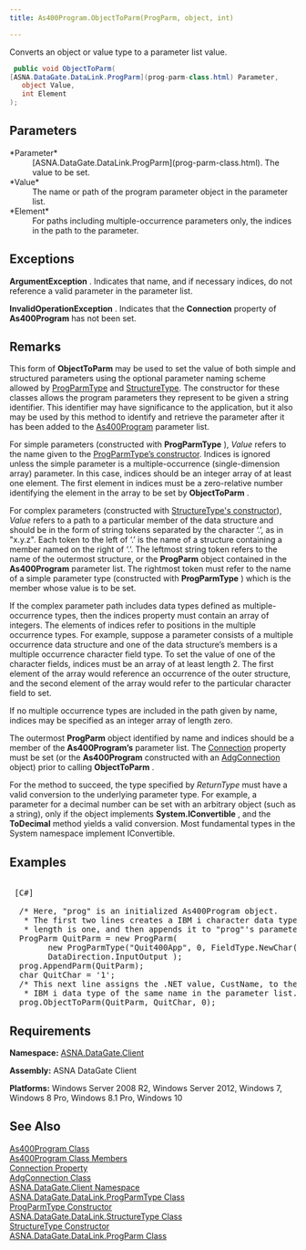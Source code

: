 ```yaml
---
title: As400Program.ObjectToParm(ProgParm, object, int)

---
```


Converts an object or value type to a parameter list value. 

```cs
 public void ObjectToParm(
[ASNA.DataGate.DataLink.ProgParm](prog-parm-class.html) Parameter,
   object Value,
   int Element
);
```


## Parameters

<dl>
        <dt>
          <span> *Parameter* 
          </span>
        </dt>
        <dd>
          <span />
[ASNA.DataGate.DataLink.ProgParm](prog-parm-class.html).  
						The value to be set. </dd>
        <dt>
 *Value* 
        </dt>
        <dd>The name or path of the program parameter object in the parameter list. </dd>
        <dt>
          <span>
 *Element* 
          </span>
        </dt>
        <dd>
          <span />For paths including multiple-occurrence parameters only, the indices in the path to the parameter.
									</dd>
</dl>

## Exceptions

**ArgumentException** . Indicates that name, and if necessary indices, do not reference a valid parameter in the parameter list. 

**InvalidOperationException** . Indicates that the **Connection** property of **As400Program** has not been set.
## Remarks

This form of **ObjectToParm** may be used to set the value of both simple and structured parameters using the optional parameter naming scheme allowed by [ProgParmType](prog-parm-type-class.html) and [StructureType](structure-type-class.html). The constructor for these classes allows the program parameters they represent to be given a string identifier. This identifier may have significance to the application, but it also may be used by this method to identify and retrieve the parameter after it has been added to the [As400Program](as400program-class.html) parameter list.

For simple parameters (constructed with **ProgParmType** ), *Value* refers to the name given to the [ ProgParmType’s constructor](prog-parm-type-class-prog-parm-type-constructor.html). Indices is ignored unless the simple parameter is a multiple-occurrence (single-dimension array) parameter. In this case, indices should be an integer array of at least one element. The first element in indices must be a zero-relative number identifying the element in the array to be set by **ObjectToParm** .

For complex parameters (constructed with [ StructureType's constructor](structure-type-class.html)), *Value* refers to a path to a particular member of the data structure and should be in the form of string tokens separated by the character ‘.’, as in "x.y.z". Each token to the left of ‘.’ is the name of a structure containing a member named on the right of ‘.’. The leftmost string token refers to the name of the outermost structure, or the **ProgParm** object contained in the **As400Program** parameter list. The rightmost token must refer to the name of a simple parameter type (constructed with **ProgParmType** ) which is the member whose value is to be set.

If the complex parameter path includes data types defined as multiple-occurrence types, then the indices property must contain an array of integers. The elements of indices refer to positions in the multiple occurrence types. For example, suppose a parameter consists of a multiple occurrence data structure and one of the data structure’s members is a multiple occurrence character field type. To set the value of one of the character fields, indices must be an array of at least length 2. The first element of the array would reference an occurrence of the outer structure, and the second element of the array would refer to the particular character field to set.

If no multiple occurrence types are included in the path given by name, indices may be specified as an integer array of length zero.

The outermost **ProgParm** object identified by name and indices should be a member of the **As400Program’s** parameter list. The [Connection](as400program-class-connection-property.html) property must be set (or the **As400Program** constructed with an [ AdgConnection](adg-connection-class.html) object) prior to calling **ObjectToParm** .

For the method to succeed, the type specified by *ReturnType* must have a valid conversion to the underlying parameter type. For example, a parameter for a decimal number can be set with an arbitrary object (such as a string), only if the object implements **System.IConvertible** , and the **ToDecimal** method yields a valid conversion. Most fundamental types in the System namespace implement IConvertible.
## Examples

<pre>
        <span class="lang">
 [C#] 
        </span>
  /* Here, "prog" is an initialized As400Program object.
   * The first two lines creates a IBM i character data type whose
   * length is one, and then appends it to "prog"'s parameter list. */
  ProgParm QuitParm = new ProgParm(
        new ProgParmType("Quit400App", 0, FieldType.NewChar(1)),
        DataDirection.InputOutput );
  prog.AppendParm(QuitParm);
  char QuitChar = '1';
  /* This next line assigns the .NET value, CustName, to the
   * IBM i data type of the same name in the parameter list. */
  prog.ObjectToParm(QuitParm, QuitChar, 0);
</pre>

## Requirements

**Namespace:** [ASNA.DataGate.Client](datagate-client-namespace.html) 

**Assembly:** ASNA DataGate Client

**Platforms:** Windows Server 2008 R2, Windows Server 2012, Windows 7, Windows 8 Pro, Windows 8.1 Pro, Windows 10
## See Also


[As400Program Class](as400program-class.html)
      <br />
[As400Program Class Members](as400program-members.html)
      <br />
[Connection Property](as400program-class-connection-property.html)
      <br />
[AdgConnection Class](adg-connection-class.html)
      <br />
[ASNA.DataGate.Client Namespace](datagate-client-namespace.html)
      <br />
[ASNA.DataGate.DataLink.ProgParmType Class](prog-parm-type-class.html)
      <br />
[ProgParmType Constructor](prog-parm-type-class-prog-parm-type-constructor.html)
      <br />
[ASNA.DataGate.DataLink.StructureType Class](structure-type-class.html)
      <br />
      [StructureType 
					Constructor](structure-type-class.html)
      <br />
[ASNA.DataGate.DataLink.ProgParm Class](prog-parm-class.html)

